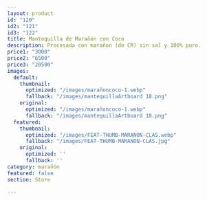 ```yaml
---
layout: product
id: "120"
id2: "121"
id3: "122"
title: Mantequilla de Marañón con Coco
description: Procesada con marañon (de CR) sin sal y 100% puro.
price1: "3000"
price2: "6500"
price3: "20500"
images:
  default:
    thumbnail:
      optimized: "/images/marañoncoco-1.webp"
      fallback: "/images/mantequillaArtboard 18.png"
    original:
      optimized: "/images/marañoncoco-1.webp"
      fallback: "/images/mantequillaArtboard 18.png"
  featured:
    thumbnail:
      optimized: "/images/FEAT-THUMB-MARANON-CLAS.webp"
      fallback: "/images/FEAT-THUMB-MARANON-CLAS.jpg"
    original:
      optimized: ''
      fallback: ''
category: marañón
featured: false
section: Store

---
```

